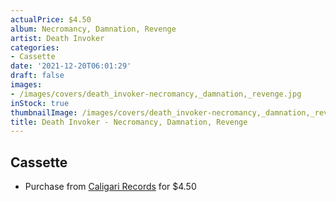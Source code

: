 ```yaml
---
actualPrice: $4.50
album: Necromancy, Damnation, Revenge
artist: Death Invoker
categories:
- Cassette
date: '2021-12-20T06:01:29'
draft: false
images:
- /images/covers/death_invoker-necromancy,_damnation,_revenge.jpg
inStock: true
thumbnailImage: /images/covers/death_invoker-necromancy,_damnation,_revenge-thumb.jpg
title: Death Invoker - Necromancy, Damnation, Revenge
---
```


## Cassette
* Purchase from [Caligari Records](https://caligarirecords.storenvy.com/products/31231417-death-invoker-necromancy-damnation-revenge) for $4.50
